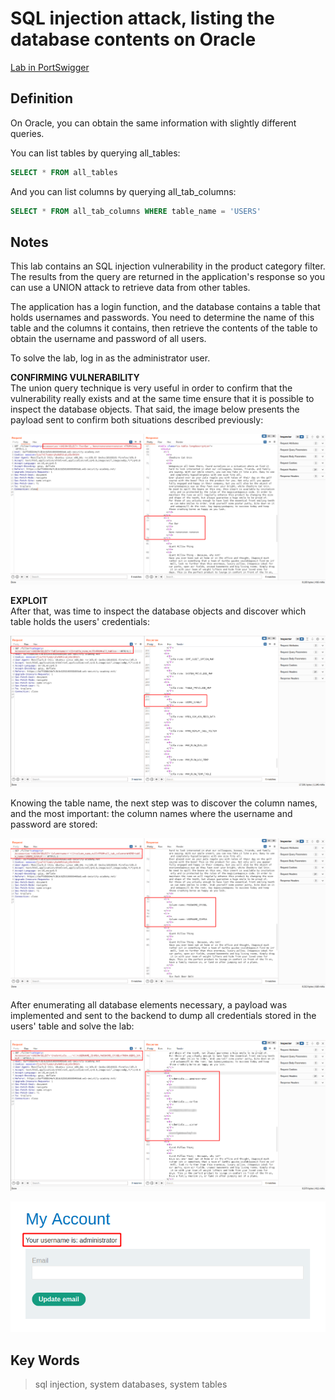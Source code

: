 # SQL injection attack, listing the database contents on Oracle

[Lab in PortSwigger](https://portswigger.net/web-security/sql-injection/examining-the-database/lab-listing-database-contents-oracle)

## Definition
On Oracle, you can obtain the same information with slightly different queries.

You can list tables by querying all_tables:
```sql
SELECT * FROM all_tables
```

And you can list columns by querying all_tab_columns:
```sql
SELECT * FROM all_tab_columns WHERE table_name = 'USERS'
```

## Notes
This lab contains an SQL injection vulnerability in the product category filter. The results from the query are returned in the application's response so you can use a UNION attack to retrieve data from other tables.

The application has a login function, and the database contains a table that holds usernames and passwords. You need to determine the name of this table and the columns it contains, then retrieve the contents of the table to obtain the username and password of all users.

To solve the lab, log in as the administrator user.

**CONFIRMING VULNERABILITY**  
The union query technique is very useful in order to confirm that the vulnerability really exists and at the same time ensure that it is possible to inspect the database objects.  That said, the image below presents the payload sent to confirm both situations described previously:

![PoC](images/image01.png)

**EXPLOIT**  
After that, was time to inspect the database objects and discover which table holds the users' credentials:

![Table Discovery](images/image02.png)

Knowing the table name, the next step was to discover the column names, and the most important: the column names where the username and password are stored:

![Columns Discovery](images/image03.png)

After enumerating all database elements necessary, a payload was implemented and sent to the backend to dump all credentials stored in the users' table and solve the lab:

![Exploitation](images/image04.png)

![Lab Solved](images/image05.png)

## Key Words
> sql injection, system databases, system tables